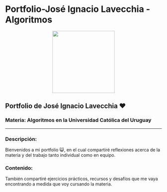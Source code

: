 # Portfolio-José Ignacio Lavecchia - Algoritmos

<div id="header" align="center">
    <img src="https://media.giphy.com/media/v1.Y2lkPTc5MGI3NjExNXRxc3gzeDNiMmZydjdqdjRrMGg4a2hwMXRva2Jyd3ZicmpleW84YyZlcD12MV9naWZzX3NlYXJjaCZjdD1n/MDJ9IbxxvDUQM/giphy.gif" width="200" />
</div>

## Portfolio de José Ignacio Lavecchia ❤️

### Materia: Algoritmos en la Universidad Católica del Uruguay

---

### Descripción:

Bienvenidos a mi portfolio 😺, en el cual compartiré reflexiones acerca de la materia y del trabajo tanto individual como en equipo.

### Contenido:

También compartiré ejercicios prácticos, recursos y desafíos que me vaya encontrando a medida que voy cursando la materia.
